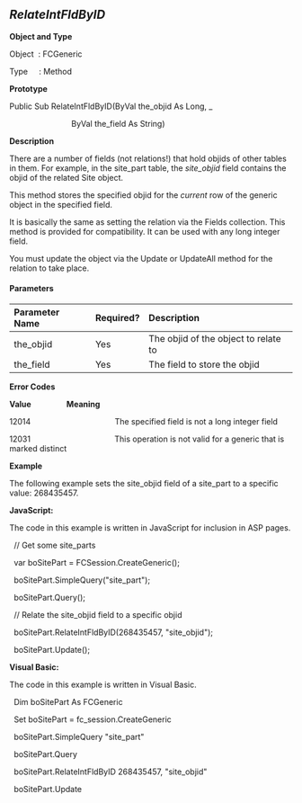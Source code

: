 _RelateIntFldByID_
------------------

**Object and Type**

Object  : FCGeneric

Type     : Method

**Prototype**

Public Sub RelateIntFldByID(ByVal the_objid As Long, _

                            ByVal the_field As String)

**Description**

There are a number of fields (not relations!) that hold objids of other tables in them. For example, in the site_part table, the _site_objid_ field contains the objid of the related Site object.

This method stores the specified objid for the _current_ row of the generic object in the specified field.

It is basically the same as setting the relation via the Fields collection. This method is provided for compatibility. It can be used with any long integer field.

You must update the object via the Update or UpdateAll method for the relation to take place.

#### Parameters

| Parameter Name | Required? | Description |
|:--- |:--- |:--- |
| the_objid | Yes | The objid of the object to relate to |
| the_field | Yes | The field to store the objid |

**Error Codes**

**Value**                **Meaning**

12014                                      The specified field is not a long integer field

12031                                      This operation is not valid for a generic that is marked distinct

**Example**

The following example sets the site_objid field of a site_part to a specific value: 268435457.

**JavaScript:**

The code in this example is written in JavaScript for inclusion in ASP pages.

  // Get some site_parts

  var boSitePart = FCSession.CreateGeneric();

  boSitePart.SimpleQuery("site_part");

  boSitePart.Query();

  // Relate the site_objid field to a specific objid

  boSitePart.RelateIntFldByID(268435457, "site_objid");

  boSitePart.Update(); 

**Visual Basic:**

The code in this example is written in Visual Basic.

  Dim boSitePart As FCGeneric

  Set boSitePart = fc_session.CreateGeneric

  boSitePart.SimpleQuery "site_part"

  boSitePart.Query

  boSitePart.RelateIntFldByID 268435457, "site_objid"

  boSitePart.Update